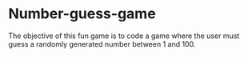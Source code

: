 # Number-guess-game
 The objective of this fun game is to code a game where the user must guess a randomly generated number between 1 and 100. 
